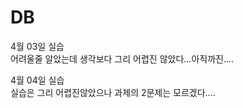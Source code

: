 # DB
4월 03일 실습<br>
어려울줄 알았는데 생각보다 그리 어렵진 않았다...아직까진....

4월 04일 실습<br>
실습은 그리 어렵진않았으나 과제의 2문제는 모르겠다....

